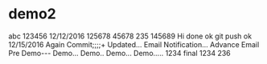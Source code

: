 # demo2
abc
123456
12/12/2016
125678
45678
235
145689
Hi
done
ok
git push
ok
12/15/2016
Again Commit;;;;+
Updated...
Email Notification...
Advance Email
Pre Demo---
Demo...
Demo..
Demo...
Demo.....
1234
final
1234
236
